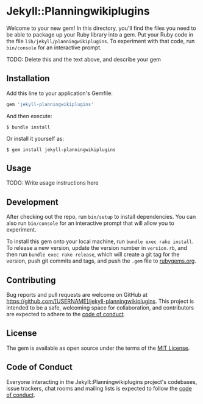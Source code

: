 # Jekyll::Planningwikiplugins

Welcome to your new gem! In this directory, you'll find the files you need to be able to package up your Ruby library into a gem. Put your Ruby code in the file `lib/jekyll/planningwikiplugins`. To experiment with that code, run `bin/console` for an interactive prompt.

TODO: Delete this and the text above, and describe your gem

## Installation

Add this line to your application's Gemfile:

```ruby
gem 'jekyll-planningwikiplugins'
```

And then execute:

    $ bundle install

Or install it yourself as:

    $ gem install jekyll-planningwikiplugins

## Usage

TODO: Write usage instructions here

## Development

After checking out the repo, run `bin/setup` to install dependencies. You can also run `bin/console` for an interactive prompt that will allow you to experiment.

To install this gem onto your local machine, run `bundle exec rake install`. To release a new version, update the version number in `version.rb`, and then run `bundle exec rake release`, which will create a git tag for the version, push git commits and tags, and push the `.gem` file to [rubygems.org](https://rubygems.org).

## Contributing

Bug reports and pull requests are welcome on GitHub at https://github.com/[USERNAME]/jekyll-planningwikiplugins. This project is intended to be a safe, welcoming space for collaboration, and contributors are expected to adhere to the [code of conduct](https://github.com/[USERNAME]/jekyll-planningwikiplugins/blob/master/CODE_OF_CONDUCT.md).


## License

The gem is available as open source under the terms of the [MIT License](https://opensource.org/licenses/MIT).

## Code of Conduct

Everyone interacting in the Jekyll::Planningwikiplugins project's codebases, issue trackers, chat rooms and mailing lists is expected to follow the [code of conduct](https://github.com/[USERNAME]/jekyll-planningwikiplugins/blob/master/CODE_OF_CONDUCT.md).
